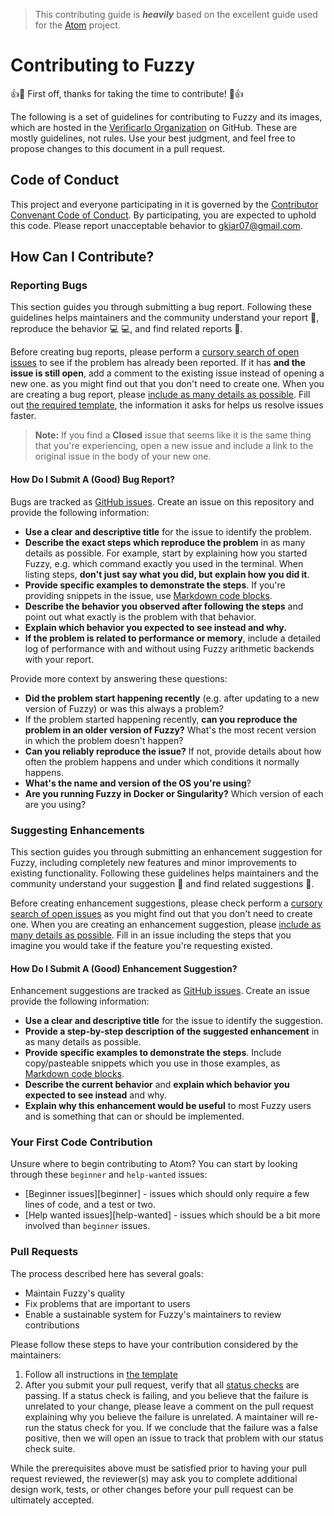 > This contributing guide is ***heavily*** based on the excellent guide used for the [Atom](https://github.com/atom/atom/blob/master/CONTRIBUTING.md) project.

# Contributing to Fuzzy

:+1::tada: First off, thanks for taking the time to contribute! :tada::+1:

The following is a set of guidelines for contributing to Fuzzy and its images, which are hosted in the [Verificarlo Organization](https://github.com/verificarlo/) on GitHub. These are mostly guidelines, not rules. Use your best judgment, and feel free to propose changes to this document in a pull request.

## Code of Conduct

This project and everyone participating in it is governed by the [Contributor Convenant Code of Conduct](https://www.contributor-covenant.org/). By participating, you are expected to uphold this code. Please report unacceptable behavior to [gkiar07@gmail.com](mailto:gkiar07@gmail.com).

## How Can I Contribute?

### Reporting Bugs

This section guides you through submitting a bug report. Following these guidelines helps maintainers and the community understand your report :pencil:, reproduce the behavior :computer: :computer:, and find related reports :mag_right:.

Before creating bug reports, please perform a [cursory search of open issues](https://github.com/verificarlo/fuzzy/issues/) to see if the problem has already been reported. If it has **and the issue is still open**, add a comment to the existing issue instead of opening a new one. as you might find out that you don't need to create one. When you are creating a bug report, please [include as many details as possible](#how-do-i-submit-a-good-bug-report). Fill out [the required template](https://github.com/atom/.github/blob/master/.github/ISSUE_TEMPLATE/bug_report.md), the information it asks for helps us resolve issues faster.

> **Note:** If you find a **Closed** issue that seems like it is the same thing that you're experiencing, open a new issue and include a link to the original issue in the body of your new one.

#### How Do I Submit A (Good) Bug Report?

Bugs are tracked as [GitHub issues](https://guides.github.com/features/issues/). Create an issue on this repository and provide the following information:

* **Use a clear and descriptive title** for the issue to identify the problem.
* **Describe the exact steps which reproduce the problem** in as many details as possible. For example, start by explaining how you started Fuzzy, e.g. which command exactly you used in the terminal. When listing steps, **don't just say what you did, but explain how you did it**.
* **Provide specific examples to demonstrate the steps**. If you're providing snippets in the issue, use [Markdown code blocks](https://help.github.com/articles/markdown-basics/#multiple-lines).
* **Describe the behavior you observed after following the steps** and point out what exactly is the problem with that behavior.
* **Explain which behavior you expected to see instead and why.**
* **If the problem is related to performance or memory**, include a detailed log of performance with and without using Fuzzy arithmetic backends with your report.

Provide more context by answering these questions:

* **Did the problem start happening recently** (e.g. after updating to a new version of Fuzzy) or was this always a problem?
* If the problem started happening recently, **can you reproduce the problem in an older version of Fuzzy?** What's the most recent version in which the problem doesn't happen?
* **Can you reliably reproduce the issue?** If not, provide details about how often the problem happens and under which conditions it normally happens.
* **What's the name and version of the OS you're using**?
* **Are you running Fuzzy in Docker or Singularity?** Which version of each are you using?

### Suggesting Enhancements

This section guides you through submitting an enhancement suggestion for Fuzzy, including completely new features and minor improvements to existing functionality. Following these guidelines helps maintainers and the community understand your suggestion :pencil: and find related suggestions :mag_right:.

Before creating enhancement suggestions, please check perform a [cursory search of open issues](https://github.com/verificarlo/fuzzy/issues/) as you might find out that you don't need to create one. When you are creating an enhancement suggestion, please [include as many details as possible](#how-do-i-submit-a-good-enhancement-suggestion). Fill in an issue including the steps that you imagine you would take if the feature you're requesting existed.

#### How Do I Submit A (Good) Enhancement Suggestion?

Enhancement suggestions are tracked as [GitHub issues](https://guides.github.com/features/issues/). Create an issue provide the following information:

* **Use a clear and descriptive title** for the issue to identify the suggestion.
* **Provide a step-by-step description of the suggested enhancement** in as many details as possible.
* **Provide specific examples to demonstrate the steps**. Include copy/pasteable snippets which you use in those examples, as [Markdown code blocks](https://help.github.com/articles/markdown-basics/#multiple-lines).
* **Describe the current behavior** and **explain which behavior you expected to see instead** and why.
* **Explain why this enhancement would be useful** to most Fuzzy users and is something that can or should be implemented.

### Your First Code Contribution

Unsure where to begin contributing to Atom? You can start by looking through these `beginner` and `help-wanted` issues:

* [Beginner issues][beginner] - issues which should only require a few lines of code, and a test or two.
* [Help wanted issues][help-wanted] - issues which should be a bit more involved than `beginner` issues.

### Pull Requests

The process described here has several goals:

- Maintain Fuzzy's quality
- Fix problems that are important to users
- Enable a sustainable system for Fuzzy's maintainers to review contributions

Please follow these steps to have your contribution considered by the maintainers:

1. Follow all instructions in [the template](./github/PULL_REQUEST_TEMPLATE.md)
2. After you submit your pull request, verify that all [status checks](https://help.github.com/articles/about-status-checks/) are passing. If a status check is failing, and you believe that the failure is unrelated to your change, please leave a comment on the pull request explaining why you believe the failure is unrelated. A maintainer will re-run the status check for you. If we conclude that the failure was a false positive, then we will open an issue to track that problem with our status check suite.

While the prerequisites above must be satisfied prior to having your pull request reviewed, the reviewer(s) may ask you to complete additional design work, tests, or other changes before your pull request can be ultimately accepted.
